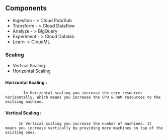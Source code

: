 ## Components
  - Ingestion - > Cloud Pub/Sub
  - Transform - > Cloud Dataflow
  - Analyze - > BigQuery
  - Experiment - > Cloud Datalab
  - Learn -> CloudML


### Scaling
  - Vertical Scaling
  - Horizontal Scaling
  #### Horizontal Scaling : 
  
            In Horizontal scaling you increase the core resources horizontally. Which means you increase the CPU & RAM resources to the exitsing machine.
       
       
  #### Vertical Scaling : 
          
          In Vertical scaling you increase the number of machines. It means you increase vertically by providing more machines on top of the existing ones.
            
